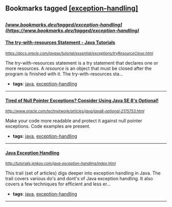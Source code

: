 ## Bookmarks tagged [[exception-handling]](https://www.bookmarks.dev?q=[exception-handling])

_<sup><sup>[www.bookmarks.dev/tagged/exception-handling](https://www.bookmarks.dev/tagged/exception-handling)</sup></sup>_
---
#### [The try-with-resources Statement - Java Tutorials](https://docs.oracle.com/javase/tutorial/essential/exceptions/tryResourceClose.html)
_<sup>https://docs.oracle.com/javase/tutorial/essential/exceptions/tryResourceClose.html</sup>_

The try-with-resources statement is a try statement that declares one or more resources. A _resource_ is an object that must be closed after the program is finished with it. The try-with-resources sta...
* **tags**: [java](../tagged/java.md), [exception-handling](../tagged/exception-handling.md)
---
#### [Tired of Null Pointer Exceptions? Consider Using Java SE 8's Optional!](http://www.oracle.com/technetwork/articles/java/java8-optional-2175753.html)
_<sup>http://www.oracle.com/technetwork/articles/java/java8-optional-2175753.html</sup>_

Make your code more readable and protect it against null pointer exceptions. Code examples are present. 
* **tags**: [java](../tagged/java.md), [exception-handling](../tagged/exception-handling.md)
---
#### [Java Exception Handling](http://tutorials.jenkov.com/java-exception-handling/index.html)
_<sup>http://tutorials.jenkov.com/java-exception-handling/index.html</sup>_

This trail (set of articles) digs deeper into exception handling in Java. The trail covers various do's and dont's of Java exception handling. It also covers a few techniques for efficient and less er...
* **tags**: [java](../tagged/java.md), [exception-handling](../tagged/exception-handling.md)
---
